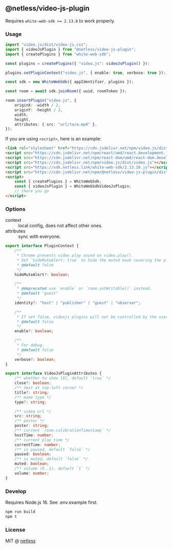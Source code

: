 ## @netless/video-js-plugin

Requires `white-web-sdk >= 2.13.8` to work properly.

### Usage

```ts
import "video.js/dist/video-js.css";
import { videoJsPlugin } from "@netless/video-js-plugin";
import { createPlugins } from "white-web-sdk";

const plugins = createPlugins({ "video.js": videoJsPlugin() });

plugins.setPluginContext("video.js", { enable: true, verbose: true });

const sdk = new WhiteWebSdk({ appIdentifier, plugins });

const room = await sdk.joinRoom({ uuid, roomToken });

room.insertPlugin("video.js", {
    originX: -width / 2,
    originY: -height / 2,
    width,
    height,
    attributes: { src: "url/to/a.mp4" },
});
```

If you are using `<script>`, here is an example:

```html
<link rel="stylesheet" href="https://cdn.jsdelivr.net/npm/video.js/dist/video-js.css" />
<script src="https://cdn.jsdelivr.net/npm/react/umd/react.development.js"></script>
<script src="https://cdn.jsdelivr.net/npm/react-dom/umd/react-dom.development.js"></script>
<script src="https://cdn.jsdelivr.net/npm/video.js/dist/video.js"></script>
<script src="https://sdk.netless.link/white-web-sdk/2.13.10.js"></script>
<script src="https://cdn.jsdelivr.net/npm/@netless/video-js-plugin/dist/index.iife.js"></script>
<script>
    const { createPlugins } = WhiteWebSdk;
    const { videoJsPlugin } = WhiteWebSdkVideoJsPlugin;
    // there you go
</script>
```

### Options

<dl>
    <dt>context</dt>
    <dd>local config, does not affect other ones.</dd>
    <dt>attributes</dt>
    <dd>sync with everyone.</dd>
</dl>

```ts
export interface PluginContext {
    /**
     * Chrome prevents video play sound on video.play().
     * Set `hideMuteAlert: true` to hide the muted mask covering the player.
     * @default false
     */
    hideMuteAlert?: boolean;

    /**
     * @deprecated use `enable` or `room.setWritable()` instead.
     * @default "guest"
     */
    identity?: "host" | "publisher" | "guest" | "observer";

    /**
     * If set false, videojs plugins will not be controlled by the user input.
     * @default false
     */
    enable?: boolean;

    /**
     * For debug.
     * @default false
     */
    verbose?: boolean;
}
```

```ts
export interface VideoJsPluginAttributes {
    /** whether to show [X], default `true` */
    close?: boolean;
    /** text at top-left corner */
    title?: string;
    /** mime type */
    type?: string;

    /** video url */
    src: string;
    /** poster */
    poster: string;
    /** current `room.calibrationTimestamp` */
    hostTime: number;
    /** current play time */
    currentTime: number;
    /** is paused, default `false` */
    paused: boolean;
    /** is muted, default `false` */
    muted: boolean;
    /** volume (0..1), default `1` */
    volume: number;
}

```

### Develop

Requires Node.js 16. See .env.example first.

```bash
npm run build
npm t
```

### License

MIT @ [netless](https://github.com/netless-io)
